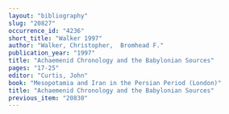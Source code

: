 ```yaml
---
layout: "bibliography"
slug: "20827"
occurrence_id: "4236"
short_title: "Walker 1997"
author: "Walker, Christopher,  Bromhead F."
publication_year: "1997"
title: "Achaemenid Chronology and the Babylonian Sources"
pages: "17-25"
editor: "Curtis, John"
book: "Mesopotamia and Iran in the Persian Period (London)"
title: "Achaemenid Chronology and the Babylonian Sources"
previous_item: "20830"
---
```


